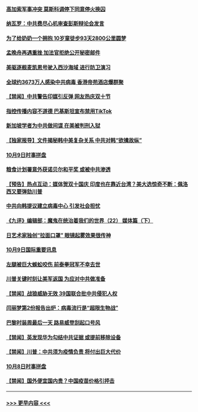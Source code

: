 #### [高加索军事冲突 莫斯科调停下同意停火换囚](../pages/prog202/a102960109.md?t=10101502) 
#### [纳瓦罗：中共费尽心机审查彭斯辩论会发言](../pages/prog202/a102960128.md?t=10101502) 
#### [为了给奶奶一个拥抱 10岁童徒步93天2800公里圆梦](../pages/prog202/a102959358.md?t=10101502) 
#### [孟晚舟再遇重挫 加法官拒绝公开秘密邮件](../pages/prog202/a102960101.md?t=10101502) 
#### [美驱逐舰麦凯恩号驶入西沙海域 进行防卫演习](../pages/prog202/a102960065.md?t=10101502) 
#### [全球约3673万人感染中共病毒 香港帝苑酒店爆群聚](../pages/prog202/a102959667.md?t=10101502) 
#### [【禁闻】中共警告印媒引反弹 网友热庆双十节](../pages/prog202/a102959875.md?t=10101502) 
#### [指控传播内容不道德 巴基斯坦宣布禁用TikTok](../pages/prog202/a102959803.md?t=10101502) 
#### [新加坡学者为中共做间谍 在美被判刑入狱](../pages/prog202/a102959850.md?t=10101502) 
#### [【独家报导】文件揭秘韩中美复杂关系 中共对韩“欲擒故纵”](../pages/prog202/a102959663.md?t=10101502) 
#### [10月9日时事拼盘](../pages/prog202/a102959818.md?t=10101502) 
#### [粮食计划署意外获诺贝尔和平奖 或被中共渗透](../pages/prog202/a102959669.md?t=10101502) 
#### [【预告】热点互动：媒体贺双十国庆 印度也在靠近台湾？美大选惊奇不断：佩洛西又要弹劾川普](../pages/prog202/a102959636.md?t=10101502) 
#### [中共向韩提议建立病毒中心 引发社会担忧](../pages/prog202/a102959581.md?t=10101502) 
#### [《九评》编辑部：魔鬼在统治着我们的世界（22） 媒体篇（下）](../pages/prog202/a1389751.md?t=10101502) 
#### [日艺术家独创“拉面口罩” 眼镜起雾效果很传神](../pages/prog202/a102959487.md?t=10101502) 
#### [10月9日国际重要讯息](../pages/prog202/a102959440.md?t=10101502) 
#### [左腿被巨大蜈蚣咬伤 前泰拳冠军不幸去世](../pages/prog202/a102959280.md?t=10101502) 
#### [川普关键时刻让美军返国 为应对中共做准备](../pages/prog202/a102959258.md?t=10101502) 
#### [【禁闻】战狼威胁无效 39国联合批中共侵犯人权](../pages/prog202/a102959168.md?t=10101502) 
#### [闫丽梦第2份报告出炉：病毒流行是“超限生物战”](../pages/prog202/a102959095.md?t=10101502) 
#### [巴黎时装周最后一天 路易威登刮起口号风](../pages/prog202/a102959144.md?t=10101502) 
#### [【禁闻】英发现华为勾结中共证据 或提前移除设备](../pages/prog202/a102959131.md?t=10101502) 
#### [【禁闻】川普：中共须为疫情负责 将付出巨大代价](../pages/prog202/a102959126.md?t=10101502) 
#### [10月8日时事拼盘](../pages/prog202/a102959111.md?t=10101502) 
#### [【禁闻】国外便宜国内贵？中国疫苗价格引抨击](../pages/prog202/a102959077.md?t=10101502) 

----
#### [ >>> 更早内容 <<< ](../indexes/prog202-earlier.md)
